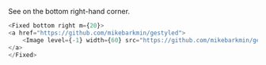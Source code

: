 See on the bottom right-hand corner.
```javascript
<Fixed bottom right m={20}>
<a href="https://github.com/mikebarkmin/gestyled">
    <Image level={-1} width={60} src="https://github.com/mikebarkmin/gestyled/raw/master/docs/gestyled.png" /> 
</a>
</Fixed>
```